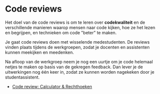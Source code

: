 # Code reviews

Het doel van de code reviews is om te leren over **codekwaliteit** en de verschillende manieren waarop mensen naar code kijken, hoe ze het lezen en begrijpen, en technieken om code "beter" te maken.

Je gaat code reviews doen met wisselende medestudenten. De reviews vinden plaats tijdens de werkgroepen, zodat je docenten en assistenten kunnen meekijken en meedenken.

Na afloop van de werkgroep neem je nog een uurtje om je code helemaal netjes te maken op basis van de gekregen feedback. Dan lever je de uitwerkingen nog één keer in, zodat ze kunnen worden nagekeken door je studentassistent.

- [Code review: Calculator & Rechthoeken](/reviews/m2)

<!--

- [Code review: Cola & Sjoelen](/reviews/m3)
- [Code review: Kalender](/reviews/m4)
- [Code review: Klimaat](/reviews/m5)

-->

